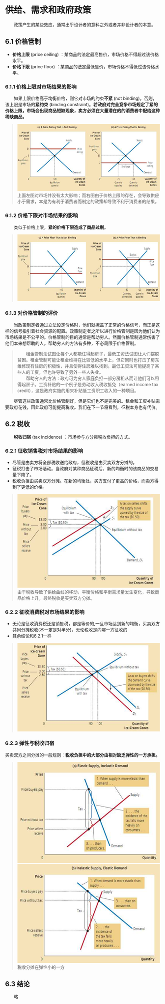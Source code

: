 # 供给、需求和政府政策 #
&emsp;&emsp;政策产生的某些效应，通常出乎设计者的意料之外或者并非设计者的本意。
## 6.1 价格管制 ##
* **价格上限** (price ceiling) ：某商品的法定最高售价，市场价格不得超过该价格水平。
* **价格下限** (price floor) ：某商品的法定最低售价，市场价格不得低过该价格水平。

### 6.1.1 价格上限对市场结果的影响 ###

&emsp;&emsp;如果上限价格高于均衡价格，则它对市场的约束**不紧** (not binding)。否则，该上限是市场的**紧约束** (binding constraint)。**若政府对完全竞争市场规定了紧的价格上限，市场会出现商品短缺现象，卖方必须在大量潜在的的消费者中配给这种稀缺商品。**
> ![png](./pic/12.png "binding")  
> 上面左图对市场并没有太大影响；而右图由于价格上限的存在，会导致供应小于需求，本是为有利于消费者而制定的政策却导致不利于消费者的结果。

### 6.1.2 价格下限对市场结果的影响 ###
&emsp;&emsp;类似于价格上限，**紧的价格下限造成了商品过剩**。
> ![png](./pic/13.png "binding")  

### 6.1.3 对价格管制的评价 ###
&emsp;&emsp;当政策制定者通过立法设定价格时，他们就掩盖了正常的价格信号，而正是这样的信号指引着社会资源的配置。政策制定者之所以进行价格管制是因为他们认为市场结果是不公平的。价格管制的目的通常是帮助穷人。然而价格管制通常伤害了他们本来想帮助的人。帮助穷人的方法有多种，不必局限于价格管制。
>&emsp;&emsp;租金管制法试图让每个人都能住得起房子，最低工资法试图让人们摆脱贫困。租金管制可能让租金维持在比较低的水平上，但它同时也打击了房东维修现有住房的积极性，并且使得住房难以找到。最低工资法可能提高了某些人的工资，但也许导致了另外一些人失业。  
>&emsp;&emsp;帮助穷人的方法：政府可为穷人家庭负担一部分房租从而让他们可以租得起房子。工资补贴的一个例子是劳动收入税收抵免（earned income tax credit），这是政府实施的用来补贴低工资职工收入的一种项目。

&emsp;&emsp;尽管这些政策通常比价格管制好，但是它们也不是完美的。租金和工资补贴需要政府花钱，因此政府可能提高税收。我们在下一节将看到，征税本身也有代价。

## 6.2 税收 ##
&emsp;&emsp;**税收归宿** (tax incidence) ：市场参与方分摊税收负担的方式。

### 6.2.1 征收销售税对市场结果的影响 ###
* 尽管是由卖方将全部税收送给政府，但税收是由买卖双方分摊的。
* 征税打击了市场活动。当政府对某种商品征税后，新的均衡时的该商品的交易量下降了。
* 税收负担由买卖双方分摊。在新的均衡处，买方支付了更高的价格，而卖方得到了更低的价格。
> ![png](./pic/14.png "revenue")  
> 由于税收导致了供给曲线的移动，平衡价格和平衡需求量发生变化，导致商品价格上升，最终税收是买卖双方分摊。

### 6.2.2 征收消费税对市场结果的影响 ###
* 无论是征收消费税还是销售税，都是等价的,一旦市场达到新的均衡，买卖双方共同分摊税收(不一定是对半分)，无论税收是向哪一方征收的
* 其余结论和6.2.1一样
> ![png](./pic/15.png "revenue")  

### 6.2.3 弹性与税收归宿 ###
买卖双方之间分摊的一般规则：**税收负担中的大部分由相对缺乏弹性的一方承担。**
> ![png](./pic/16.png "revenu")  
> ![png](./pic/17.png "revenu")  
> 税收分摊在弹性小的一方  

## 6.3 结论 ##
&emsp;&emsp;略
